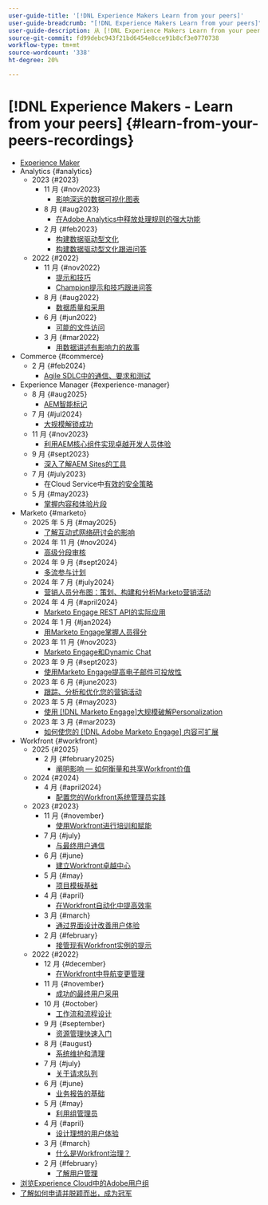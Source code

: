 ```yaml
---
user-guide-title: '[!DNL Experience Makers Learn from your peers]'
user-guide-breadcrumb: "[!DNL Experience Makers Learn from your peers]"
user-guide-description: 从 [!DNL Experience Makers Learn from your peers]开始的录制集合
source-git-commit: fd99debc943f21bd6454e8cce91b8cf3e0770738
workflow-type: tm+mt
source-wordcount: '338'
ht-degree: 20%

---
```



# [!DNL Experience Makers - Learn from your peers] {#learn-from-your-peers-recordings}

+ [Experience Maker](overview.md)
+ Analytics {#analytics}
   + 2023 {#2023}
      + 11 月 {#nov2023}
         + [影响深远的数据可视化图表](analytics/nov2023/impactful-data-visualizations.md)
      + 8 月 {#aug2023}
         + [在Adobe Analytics中释放处理规则的强大功能](analytics/aug2023/processing-rules.md)
      + 2 月 {#feb2023}
         + [构建数据驱动型文化](analytics/feb2023/data-driven-culture.md)
         + [构建数据驱动型文化跟进问答](analytics/feb2023/data-driven-culture-q-and-a.md)
   + 2022 {#2022}
      + 11 月 {#nov2022}
         + [提示和技巧](analytics/nov2022/tips-and-tricks.md)
         + [Champion提示和技巧跟进问答](analytics/nov2022/tips-and-tricks-q-and-a.md)
      + 8 月 {#aug2022}
         + [数据质量和采用](analytics/aug2022/data-quality.md)
      + 6 月 {#jun2022}
         + [可能的文件访问](analytics/june2022/mission-possible.md)
      + 3 月 {#mar2022}
         + [用数据讲述有影响力的故事](analytics/mar2022/stories-with-data.md)
+ Commerce {#commerce}
   + 2 月 {#feb2024}
      + [Agile SDLC中的通信、要求和测试](commerce/2024/agile-sdlc.md)
+ Experience Manager {#experience-manager}
   + 8 月 {#aug2025}
      + [AEM智能标记](experience-manager/aug2025/smart-tags.md)
   + 7 月 {#jul2024}
      + [大规模解锁成功](experience-manager/july2024/global-digital-presence.md)
   + 11 月 {#nov2023}
      + [利用AEM核心组件实现卓越开发人员体验](experience-manager/nov2023/core-components.md)
   + 9 月 {#sept2023}
      + [深入了解AEM Sites的工具](experience-manager/sept2023/aem-sites-tools.md)
   + 7 月 {#july2023}
      + 在Cloud Service中[有效的安全策略](experience-manager/july2023/effective-security-strategies-in-cloud-service.md)
   + 5 月 {#may2023}
      + [掌握内容和体验片段](experience-manager/may2023/mastering-content-and-experience-fragments.md)
+ Marketo {#marketo}
   + 2025 年 5 月 {#may2025}
      + [了解互动式网络研讨会的影响](marketo/may2025/interactive-webinars.md)
   + 2024 年 11 月 {#nov2024}
      + [高级分段审核](marketo/nov2024/advanced-segmentation.md)
   + 2024 年 9 月 {#sept2024}
      + [多流参与计划](marketo/sept2024/multi-stream-engagement-programs.md)
   + 2024 年 7 月 {#july2024}
      + [营销人员分布图：策划、构建和分析Marketo营销活动](marketo/july2024/marketers-map-marketo-campaigns.md)
   + 2024 年 4 月 {#april2024}
      + [Marketo Engage REST API的实际应用](marketo/april2024/practical-applications-of-marketo-engage-rest-api.md)
   + 2024 年 1 月 {#jan2024}
      + [用Marketo Engage掌握人员得分](marketo/jan2024/person-scoring-mastery.md)
   + 2023 年 11 月 {#nov2023}
      + [Marketo Engage和Dynamic Chat](marketo/nov2023/dynamic-chat.md)
   + 2023 年 9 月 {#sept2023}
      + [使用Marketo Engage提高电子邮件可投放性](marketo/sept2023/email-deliverability.md)
   + 2023 年 6 月 {#june2023}
      + [跟踪、分析和优化您的营销活动](marketo/june2023/marketing-campaigns.md)
   + 2023 年 5 月 {#may2023}
      + [使用 [!DNL Marketo Engage]大规模破解Personalization](marketo/may2023/personalization-at-scale.md)
   + 2023 年 3 月 {#mar2023}
      + [如何使您的 [!DNL Adobe Marketo Engage] 内容可扩展](marketo/mar2023/templates-tokens-teamwork.md)
+ Workfront {#workfront}
   + 2025 {#2025}
      + 2 月 {#february2025}
         + [阐明影响 — 如何衡量和共享Workfront价值](workfront/2025/how-to-measure-and-share-workfront-value.md)
   + 2024 {#2024}
      + 4 月 {#april2024}
         + [配置您的Workfront系统管理员实践](workfront/2024/04/staffing-your-workfront-system-admin-practice.md)
   + 2023 {#2023}
      + 11 月 {#november}
         + [使用Workfront进行培训和赋能](workfront/2023/11/using-workfront-for-training-and-enablement.md)
      + 7 月 {#july}
         + [与最终用户通信](workfront/2023/07/communicating-with-end-users.md)
      + 6 月 {#june}
         + [建立Workfront卓越中心](workfront/2023/06/establishing-a-workfront-center-of-excellence.md)
      + 5 月 {#may}
         + [项目模板基础](workfront/2023/05/foundations-of-project-templates.md)
      + 4 月 {#april}
         + [在Workfront自动化中提高效率](workfront/2023/04/finding-efficiencies-in-workfront-automation.md)
      + 3 月 {#march}
         + [通过界面设计改善用户体验](workfront/2023/03/improving-user-experience-with-interface-design.md)
      + 2 月 {#february}
         + [接管现有Workfront实例的提示](workfront/2023/02/tips-for-taking-over-an-existing-workfront-instance.md)
   + 2022 {#2022}
      + 12 月 {#december}
         + [在Workfront中导航变更管理](workfront/2022/12/navigating-change-management.md)
      + 11 月 {#november}
         + [成功的最终用户采用](workfront/2022/11/successful-end-user-adoption.md)
      + 10 月 {#october}
         + [工作流和流程设计](workfront/2022/10/workflow-and-process-design.md)
      + 9 月 {#september}
         + [资源管理快速入门](workfront/2022/09/getting-started-with-resource-management.md)
      + 8 月 {#august}
         + [系统维护和清理](workfront/2022/08/system-maintenance-and-cleanup.md)
      + 7 月 {#july}
         + [关于请求队列](workfront/2022/07/all-about-request-queues.md)
      + 6 月 {#june}
         + [业务报告的基础](workfront/2022/06/foundations-of-operational-reporting.md)
      + 5 月 {#may}
         + [利用组管理员](workfront/2022/05/leveraging-the-group-admin.md)
      + 4 月 {#april}
         + [设计理想的用户体验](workfront/2022/04/designing-an-ideal-user-experience.md)
      + 3 月 {#march}
         + [什么是Workfront治理？](workfront/2022/03/what-is-workfront-governance.md)
      + 2 月 {#february}
         + [了解用户管理](workfront/2022/02/understanding-user-management.md)
+ [浏览Experience Cloud中的Adobe用户组](./adobe-user-groups.md)
+ [了解如何申请并脱颖而出，成为冠军](./adobe-champion-application.md)
